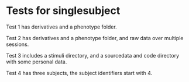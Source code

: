 # Tests for singlesubject

Test 1 has derivatives and a phenotype folder.

Test 2 has derivatives and a phenotype folder, and raw data over multiple sessions.

Test 3 includes a stimuli directory, and a sourcedata and code directory with some personal data.

Test 4 has three subjects, the subject identifiers start with 4.
